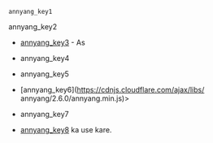 ```ngMeta
annyang_key1
```

annyang_key2
- [annyang_key3](https://`code`pen.io/navgurukul/full/GrMyGv/) - As
- annyang_key4
- annyang_key5
- [annyang_key6](https://cdnjs.cloudflare.com/ajax/libs/    annyang/2.6.0/annyang.min.js)> 

- annyang_key7
- [annyang_key8](https://www.talater.com/annyang/) ka use kare.
